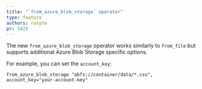 ```yaml
---
title: "`from_azure_blob_storage` operator"
type: feature
authors: raxyte
pr: 5429
---
```


The new `from_azure_blob_storage` operator works similarly to `from_file` but
supports additional Azure Blob Storage specific options.

For example, you can set the `account_key`:
```tql
from_azure_blob_storage "abfs://container/data/*.csv", account_key="your-account-key"
```
